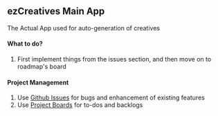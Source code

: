 ## ezCreatives Main App
The Actual App used for auto-generation of creatives 


#### What to do?
1. First implement things from the issues section, and then move on to roadmap's board

#### Project Management
1. Use [Github Issues](https://github.com/pagarevijayy/app-ezcreatives/issues) for bugs and enhancement of existing features
2. Use [Project Boards](https://github.com/pagarevijayy/app-ezcreatives/projects) for to-dos and backlogs
